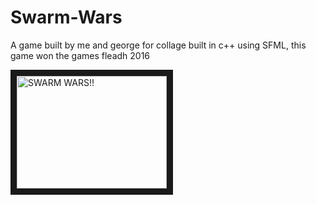# Swarm-Wars
A game built by me and george for collage built in c++ using SFML, this game won the games fleadh 2016


<a href="http://www.youtube.com/watch?feature=player_embedded&v=hBCpezuKhQc
" target="_blank"><img src="http://img.youtube.com/vi/hBCpezuKhQc/0.jpg" 
alt="SWARM WARS!!" width="240" height="180" border="10" /></a>

